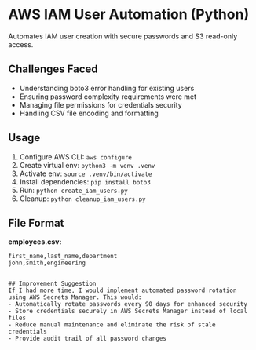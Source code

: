 # AWS IAM User Automation (Python)

Automates IAM user creation with secure passwords and S3 read-only access.

## Challenges Faced
- Understanding boto3 error handling for existing users
- Ensuring password complexity requirements were met
- Managing file permissions for credentials security
- Handling CSV file encoding and formatting

## Usage
1. Configure AWS CLI: `aws configure`
2. Create virtual env: `python3 -m venv .venv`
3. Activate env: `source .venv/bin/activate`
4. Install dependencies: `pip install boto3`
5. Run: `python create_iam_users.py`
6. Cleanup: `python cleanup_iam_users.py`

## File Format
**employees.csv:**
```csv
first_name,last_name,department
john,smith,engineering


## Improvement Suggestion
If I had more time, I would implement automated password rotation using AWS Secrets Manager. This would:
- Automatically rotate passwords every 90 days for enhanced security
- Store credentials securely in AWS Secrets Manager instead of local files
- Reduce manual maintenance and eliminate the risk of stale credentials
- Provide audit trail of all password changes
